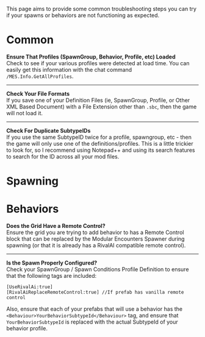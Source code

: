 This page aims to provide some common troubleshooting steps you can try if your spawns or behaviors are not functioning as expected.

# Common

**Ensure That Profiles (SpawnGroup, Behavior, Profile, etc) Loaded**  
Check to see if your various profiles were detected at load time. You can easily get this information with the chat command `/MES.Info.GetAllProfiles`.

***

**Check Your File Formats**  
If you save one of your Definition Files (ie, SpawnGroup, Profile, or Other XML Based Document) with a File Extension other than `.sbc`, then the game will not load it.

***

**Check For Duplicate SubtypeIDs**  
If you use the same SubtypeID twice for a profile, spawngroup, etc - then the game will only use one of the definitions/profiles. This is a little trickier to look for, so I recommend using Notepad++ and using its search features to search for the ID across all your mod files.


# Spawning


# Behaviors

**Does the Grid Have a Remote Control?**  
Ensure the grid you are trying to add behavior to has a Remote Control block that can be replaced by the Modular Encounters Spawner during spawning (or that it is already has a RivalAI compatible remote control).  

***

**Is the Spawn Properly Configured?**  
Check your SpawnGroup / Spawn Conditions Profile Definition to ensure that the following tags are included:  

`[UseRivalAi:true]`  
`[RivalAiReplaceRemoteControl:true] //If prefab has vanilla remote control`  

Also, ensure that each of your prefabs that will use a behavior has the `<Behaviour>YourBehaviorSubtypeId</Behaviour>` tag, and ensure that `YourBehaviorSubtypeId` is replaced with the actual SubtypeId of your behavior profile. 

